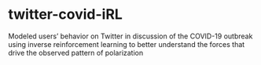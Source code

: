# twitter-covid-iRL
Modeled users’ behavior on Twitter in discussion of the COVID-19 outbreak using inverse reinforcement learning to better understand the forces that drive the observed pattern of polarization
